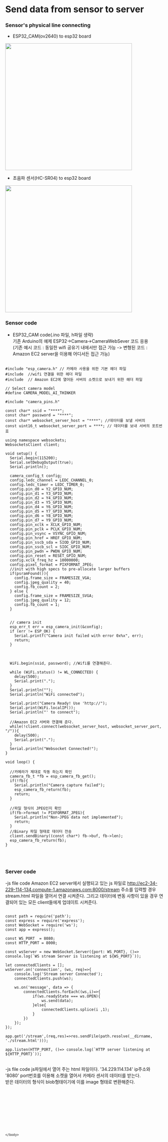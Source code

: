 Send data from sensor to server
======================


### Sensor's physical line connecting

- ESP32_CAM(ov2640) to esp32 board
<img src="https://github.com/jihwahn1018/Capston_Design1_Projects/blob/master/images/esp32cam_line.jpg" width="400">

- 초음파 센서(HC-SR04) to esp32 board
<img src="https://github.com/jihwahn1018/Capston_Design1_Projects/blob/master/images/hc_line.jpg" width="400">

### Sensor code 

- ESP32_CAM code(.ino 파일, h파일 생략)   
기존 Arduino의 예제 ESP32->Camera->CameraWebSever 코드 응용   
(기존 예시 코드 : 동일한 wifi 공유기 내에서만 접근 가능 -> 변형된 코드 : Amazon EC2 server을 이용해 어디서든 접근 가능)   

<pre>
<code>
#include "esp_camera.h" // 카메라 사용을 위한 기본 헤더 파일
#include <WiFi.h> //wifi 연결을 위한 헤더 파일
#include <ArduinoWebsockets.h> // Amazon EC2에 열어둔 서버의 소켓으로 보내기 위한 헤더 파일

// Select camera model
#define CAMERA_MODEL_AI_THINKER

#include "camera_pins.h"

const char* ssid = "****";
const char* password = "****";
const char* websocket_server_host = "****"; //데이터를 보낼 서버의 
const uint16_t websocket_server_port = ****; // 데이터를 보내 서버의 포트번호

using namespace websockets;
WebsocketsClient client;

void setup() {
  Serial.begin(115200);
  Serial.setDebugOutput(true);
  Serial.println();

  camera_config_t config;
  config.ledc_channel = LEDC_CHANNEL_0;
  config.ledc_timer = LEDC_TIMER_0;
  config.pin_d0 = Y2_GPIO_NUM;
  config.pin_d1 = Y3_GPIO_NUM;
  config.pin_d2 = Y4_GPIO_NUM;
  config.pin_d3 = Y5_GPIO_NUM;
  config.pin_d4 = Y6_GPIO_NUM;
  config.pin_d5 = Y7_GPIO_NUM;
  config.pin_d6 = Y8_GPIO_NUM;
  config.pin_d7 = Y9_GPIO_NUM;
  config.pin_xclk = XCLK_GPIO_NUM;
  config.pin_pclk = PCLK_GPIO_NUM;
  config.pin_vsync = VSYNC_GPIO_NUM;
  config.pin_href = HREF_GPIO_NUM;
  config.pin_sscb_sda = SIOD_GPIO_NUM;
  config.pin_sscb_scl = SIOC_GPIO_NUM;
  config.pin_pwdn = PWDN_GPIO_NUM;
  config.pin_reset = RESET_GPIO_NUM;
  config.xclk_freq_hz = 10000000;
  config.pixel_format = PIXFORMAT_JPEG;
  //init with high specs to pre-allocate larger buffers
  if(psramFound()){
    config.frame_size = FRAMESIZE_VGA;
    config.jpeg_quality = 40;
    config.fb_count = 2;
  } else {
    config.frame_size = FRAMESIZE_SVGA;
    config.jpeg_quality = 12;
    config.fb_count = 1;
  }


  // camera init
  esp_err_t err = esp_camera_init(&config);
  if (err != ESP_OK) {
    Serial.printf("Camera init failed with error 0x%x", err);
    return;
  }

 

  WiFi.begin(ssid, password); //Wifi를 연결해준다.

  while (WiFi.status() != WL_CONNECTED) {
    delay(500);
    Serial.print(".");
  }
  Serial.println("");
  Serial.println("WiFi connected");

  Serial.print("Camera Ready! Use 'http://");
  Serial.print(WiFi.localIP());
  Serial.println("' to connect");
  
  //Amazon EC2 서버와 연결해 준다.
  while(!client.connect(websocket_server_host, websocket_server_port, "/")){
    delay(500);
    Serial.print(".");
  }
  Serial.println("Websocket Connected!");
}

void loop() {

  //카메라가 제대로 작동 하는지 확인
  camera_fb_t *fb = esp_camera_fb_get();
  if(!fb){
    Serial.println("Camera capture failed");
    esp_camera_fb_return(fb);
    return;
  }

  //파일 형식이 JPEG인지 확인
  if(fb->format != PIXFORMAT_JPEG){
    Serial.println("Non-JPEG data not implemented");
    return;
  }
  //Binary 파일 형태로 데이터 전송
  client.sendBinary((const char*) fb->buf, fb->len);
  esp_camera_fb_return(fb);
}

  
</code>
</pre>

### Server code
-js file code
Amazon EC2 server에서 실행되고 있는 js 파일로 http://ec2-34-229-114-134.compute-1.amazonaws.com:8000/stream 주소를 입력할 경우 stream.html 파일을 열어서 연결 시켜준다. 그리고 데이터에 변동 사항이 있을 경우 연결되어 있는 모든 client들에게 업데이트 시켜준다.   
<pre>
<code>
const path = require('path');
const express = require('express');
const WebSocket = require('ws');
const app = express();

const WS_PORT  = 8080;
const HTTP_PORT = 8000;

const wsServer = new WebSocket.Server({port: WS_PORT}, ()=> console.log(`WS stream Server is listening at ${WS_PORT}`));

let connectedClients = [];
wsServer.on('connection', (ws, req)=>{
    console.log('Stream server Connected');
    connectedClients.push(ws);

    ws.on('message', data => {
        connectedClients.forEach((ws,i)=>{
            if(ws.readyState === ws.OPEN){
                ws.send(data);
            }else{
                connectedClients.splice(i ,1);
            }
        })
    });
});

app.get('/stream',(req,res)=>res.sendFile(path.resolve(__dirname, './stream.html')));

app.listen(HTTP_PORT, ()=> console.log(`HTTP server listening at ${HTTP_PORT}`));
</code>
</pre>
   
   
-js file code
js파일에서 열어 주는 html 파일이다. '34.229.114.134' ip주소와 '8080' port번호를 이용해 소켓을 열어서 카메라 센서의 데이터를 받는다.   
받은 데이터의 형식이 blob형태이기에 이를 image 형태로 변환해준다.   
<pre>
<code>
<html>
    <head>
        <title>Stream</title>
    </head>
    <body>
        <img src="">
        <script>
            const img = document.querySelector('img');
            const WS_URL = 'ws:///34.229.114.134:8080';
            const ws = new WebSocket(WS_URL);
            let urlObject;
            ws.onopen = () => console.log(`Connected to ${WS_URL}`);
            ws.onmessage = message => {
                const arrayBuffer = message.data;
                if(urlObject){
                    URL.revokeObjectURL(urlObject);
                }
                urlObject = URL.createObjectURL(new Blob([arrayBuffer]));
                img.src = urlObject;
            }
        </script>
    </body>
</html>
</code>
</pre>
